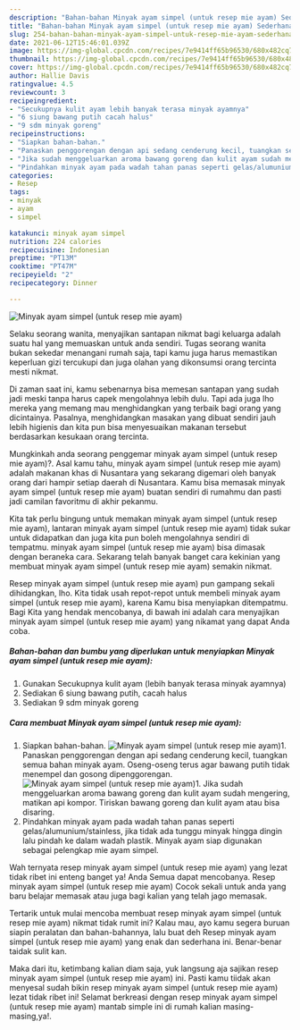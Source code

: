 ```yaml
---
description: "Bahan-bahan Minyak ayam simpel (untuk resep mie ayam) Sederhana dan Mudah Dibuat"
title: "Bahan-bahan Minyak ayam simpel (untuk resep mie ayam) Sederhana dan Mudah Dibuat"
slug: 254-bahan-bahan-minyak-ayam-simpel-untuk-resep-mie-ayam-sederhana-dan-mudah-dibuat
date: 2021-06-12T15:46:01.039Z
image: https://img-global.cpcdn.com/recipes/7e9414ff65b96530/680x482cq70/minyak-ayam-simpel-untuk-resep-mie-ayam-foto-resep-utama.jpg
thumbnail: https://img-global.cpcdn.com/recipes/7e9414ff65b96530/680x482cq70/minyak-ayam-simpel-untuk-resep-mie-ayam-foto-resep-utama.jpg
cover: https://img-global.cpcdn.com/recipes/7e9414ff65b96530/680x482cq70/minyak-ayam-simpel-untuk-resep-mie-ayam-foto-resep-utama.jpg
author: Hallie Davis
ratingvalue: 4.5
reviewcount: 3
recipeingredient:
- "Secukupnya kulit ayam lebih banyak terasa minyak ayamnya"
- "6 siung bawang putih cacah halus"
- "9 sdm minyak goreng"
recipeinstructions:
- "Siapkan bahan-bahan."
- "Panaskan penggorengan dengan api sedang cenderung kecil, tuangkan semua bahan minyak ayam. Oseng-oseng terus agar bawang putih tidak menempel dan gosong dipenggorengan."
- "Jika sudah menggeluarkan aroma bawang goreng dan kulit ayam sudah mengering, matikan api kompor. Tiriskan bawang goreng dan kulit ayam atau bisa disaring."
- "Pindahkan minyak ayam pada wadah tahan panas seperti gelas/alumunium/stainless, jika tidak ada tunggu minyak hingga dingin lalu pindah ke dalam wadah plastik. Minyak ayam siap digunakan sebagai pelengkap mie ayam simpel."
categories:
- Resep
tags:
- minyak
- ayam
- simpel

katakunci: minyak ayam simpel 
nutrition: 224 calories
recipecuisine: Indonesian
preptime: "PT13M"
cooktime: "PT47M"
recipeyield: "2"
recipecategory: Dinner

---
```



![Minyak ayam simpel (untuk resep mie ayam)](https://img-global.cpcdn.com/recipes/7e9414ff65b96530/680x482cq70/minyak-ayam-simpel-untuk-resep-mie-ayam-foto-resep-utama.jpg)

Selaku seorang wanita, menyajikan santapan nikmat bagi keluarga adalah suatu hal yang memuaskan untuk anda sendiri. Tugas seorang  wanita bukan sekedar menangani rumah saja, tapi kamu juga harus memastikan keperluan gizi tercukupi dan juga olahan yang dikonsumsi orang tercinta mesti nikmat.

Di zaman  saat ini, kamu sebenarnya bisa memesan santapan yang sudah jadi meski tanpa harus capek mengolahnya lebih dulu. Tapi ada juga lho mereka yang memang mau menghidangkan yang terbaik bagi orang yang dicintainya. Pasalnya, menghidangkan masakan yang dibuat sendiri jauh lebih higienis dan kita pun bisa menyesuaikan makanan tersebut berdasarkan kesukaan orang tercinta. 



Mungkinkah anda seorang penggemar minyak ayam simpel (untuk resep mie ayam)?. Asal kamu tahu, minyak ayam simpel (untuk resep mie ayam) adalah makanan khas di Nusantara yang sekarang digemari oleh banyak orang dari hampir setiap daerah di Nusantara. Kamu bisa memasak minyak ayam simpel (untuk resep mie ayam) buatan sendiri di rumahmu dan pasti jadi camilan favoritmu di akhir pekanmu.

Kita tak perlu bingung untuk memakan minyak ayam simpel (untuk resep mie ayam), lantaran minyak ayam simpel (untuk resep mie ayam) tidak sukar untuk didapatkan dan juga kita pun boleh mengolahnya sendiri di tempatmu. minyak ayam simpel (untuk resep mie ayam) bisa dimasak dengan beraneka cara. Sekarang telah banyak banget cara kekinian yang membuat minyak ayam simpel (untuk resep mie ayam) semakin nikmat.

Resep minyak ayam simpel (untuk resep mie ayam) pun gampang sekali dihidangkan, lho. Kita tidak usah repot-repot untuk membeli minyak ayam simpel (untuk resep mie ayam), karena Kamu bisa menyiapkan ditempatmu. Bagi Kita yang hendak mencobanya, di bawah ini adalah cara menyajikan minyak ayam simpel (untuk resep mie ayam) yang nikamat yang dapat Anda coba.

<!--inarticleads1-->

##### Bahan-bahan dan bumbu yang diperlukan untuk menyiapkan Minyak ayam simpel (untuk resep mie ayam):

1. Gunakan Secukupnya kulit ayam (lebih banyak terasa minyak ayamnya)
1. Sediakan 6 siung bawang putih, cacah halus
1. Sediakan 9 sdm minyak goreng




<!--inarticleads2-->

##### Cara membuat Minyak ayam simpel (untuk resep mie ayam):

1. Siapkan bahan-bahan.
<img src="https://img-global.cpcdn.com/steps/d97eec2fe9a5db1b/160x128cq70/minyak-ayam-simpel-untuk-resep-mie-ayam-langkah-memasak-1-foto.jpg" alt="Minyak ayam simpel (untuk resep mie ayam)">1. Panaskan penggorengan dengan api sedang cenderung kecil, tuangkan semua bahan minyak ayam. Oseng-oseng terus agar bawang putih tidak menempel dan gosong dipenggorengan.
<img src="https://img-global.cpcdn.com/steps/7db2a3c06e32b713/160x128cq70/minyak-ayam-simpel-untuk-resep-mie-ayam-langkah-memasak-2-foto.jpg" alt="Minyak ayam simpel (untuk resep mie ayam)">1. Jika sudah menggeluarkan aroma bawang goreng dan kulit ayam sudah mengering, matikan api kompor. Tiriskan bawang goreng dan kulit ayam atau bisa disaring.
1. Pindahkan minyak ayam pada wadah tahan panas seperti gelas/alumunium/stainless, jika tidak ada tunggu minyak hingga dingin lalu pindah ke dalam wadah plastik. Minyak ayam siap digunakan sebagai pelengkap mie ayam simpel.




Wah ternyata resep minyak ayam simpel (untuk resep mie ayam) yang lezat tidak ribet ini enteng banget ya! Anda Semua dapat mencobanya. Resep minyak ayam simpel (untuk resep mie ayam) Cocok sekali untuk anda yang baru belajar memasak atau juga bagi kalian yang telah jago memasak.

Tertarik untuk mulai mencoba membuat resep minyak ayam simpel (untuk resep mie ayam) nikmat tidak rumit ini? Kalau mau, ayo kamu segera buruan siapin peralatan dan bahan-bahannya, lalu buat deh Resep minyak ayam simpel (untuk resep mie ayam) yang enak dan sederhana ini. Benar-benar taidak sulit kan. 

Maka dari itu, ketimbang kalian diam saja, yuk langsung aja sajikan resep minyak ayam simpel (untuk resep mie ayam) ini. Pasti kamu tiidak akan menyesal sudah bikin resep minyak ayam simpel (untuk resep mie ayam) lezat tidak ribet ini! Selamat berkreasi dengan resep minyak ayam simpel (untuk resep mie ayam) mantab simple ini di rumah kalian masing-masing,ya!.

